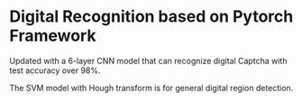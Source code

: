 # Digital Recognition based on Pytorch Framework

Updated with a 6-layer CNN model that can recognize digital Captcha with test accuracy over 98%.

The SVM model with Hough transform is for general digital region detection.
